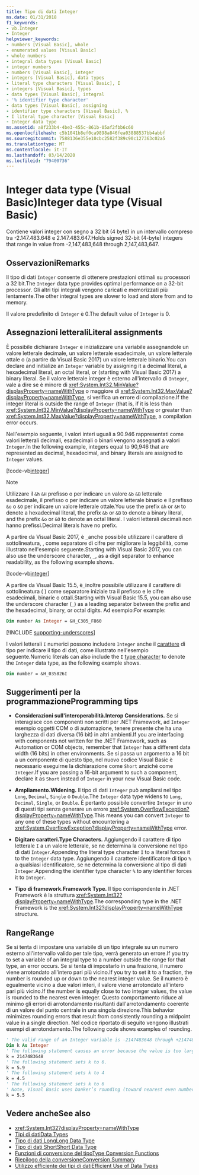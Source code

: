 ```yaml
---
title: Tipo di dati Integer
ms.date: 01/31/2018
f1_keywords:
- vb.Integer
- Integer
helpviewer_keywords:
- numbers [Visual Basic], whole
- enumerated values [Visual Basic]
- whole numbers
- integral data types [Visual Basic]
- integer numbers
- numbers [Visual Basic], integer
- integers [Visual Basic], data types
- literal type characters [Visual Basic], I
- integers [Visual Basic], types
- data types [Visual Basic], integral
- '% identifier type character'
- data types [Visual Basic], assigning
- identifier type characters [Visual Basic], %
- I literal type character [Visual Basic]
- Integer data type
ms.assetid: a8f233b4-4be3-455c-861b-05af2fbb6c60
ms.openlocfilehash: c5b1041b8ef0ca9898a846fea03888537bb4abbf
ms.sourcegitcommit: 7588136e355e10cbc2582f389c90c127363c02a5
ms.translationtype: MT
ms.contentlocale: it-IT
ms.lasthandoff: 03/14/2020
ms.locfileid: "79400736"
---
```

# <a name="integer-data-type-visual-basic"></a><span data-ttu-id="ba337-102">Integer data type (Visual Basic)</span><span class="sxs-lookup"><span data-stu-id="ba337-102">Integer data type (Visual Basic)</span></span>

<span data-ttu-id="ba337-103">Contiene valori integer con segno a 32 bit (4 byte) in un intervallo compreso tra -2.147.483.648 e 2.147.483.647.</span><span class="sxs-lookup"><span data-stu-id="ba337-103">Holds signed 32-bit (4-byte) integers that range in value from -2,147,483,648 through 2,147,483,647.</span></span>  
  
## <a name="remarks"></a><span data-ttu-id="ba337-104">Osservazioni</span><span class="sxs-lookup"><span data-stu-id="ba337-104">Remarks</span></span>

 <span data-ttu-id="ba337-105">Il tipo di dati `Integer` consente di ottenere prestazioni ottimali su processori a 32 bit.</span><span class="sxs-lookup"><span data-stu-id="ba337-105">The `Integer` data type provides optimal performance on a 32-bit processor.</span></span> <span data-ttu-id="ba337-106">Gli altri tipi integrali vengono caricati e memorizzati più lentamente.</span><span class="sxs-lookup"><span data-stu-id="ba337-106">The other integral types are slower to load and store from and to memory.</span></span>  
  
 <span data-ttu-id="ba337-107">Il valore predefinito di `Integer` è 0.</span><span class="sxs-lookup"><span data-stu-id="ba337-107">The default value of `Integer` is 0.</span></span>  

## <a name="literal-assignments"></a><span data-ttu-id="ba337-108">Assegnazioni letterali</span><span class="sxs-lookup"><span data-stu-id="ba337-108">Literal assignments</span></span>

<span data-ttu-id="ba337-109">È possibile dichiarare `Integer` e inizializzare una variabile assegnandole un valore letterale decimale, un valore letterale esadecimale, un valore letterale ottale o (a partire da Visual Basic 2017) un valore letterale binario.</span><span class="sxs-lookup"><span data-stu-id="ba337-109">You can declare and initialize an `Integer` variable by assigning it a decimal literal, a hexadecimal literal, an octal literal, or (starting with Visual Basic 2017) a binary literal.</span></span> <span data-ttu-id="ba337-110">Se il valore letterale integer è esterno all'intervallo di `Integer`, vale a dire se è minore di <xref:System.Int32.MinValue?displayProperty=nameWithType> o maggiore di <xref:System.Int32.MaxValue?displayProperty=nameWithType>, si verifica un errore di compilazione.</span><span class="sxs-lookup"><span data-stu-id="ba337-110">If the integer literal is outside the range of `Integer` (that is, if it is less than <xref:System.Int32.MinValue?displayProperty=nameWithType> or greater than <xref:System.Int32.MaxValue?displayProperty=nameWithType>, a compilation error occurs.</span></span>

<span data-ttu-id="ba337-111">Nell'esempio seguente, i valori interi uguali a 90.946 rappresentati come valori letterali decimali, esadecimali o binari vengono assegnati a valori `Integer`.</span><span class="sxs-lookup"><span data-stu-id="ba337-111">In the following example, integers equal to 90,946 that are represented as decimal, hexadecimal, and binary literals are assigned to `Integer` values.</span></span>

[!code-vb[integer](../../../../samples/snippets/visualbasic/language-reference/data-types/numeric-literals.vb#Int)]  

> [!NOTE]
> <span data-ttu-id="ba337-112">Utilizzare il `&h` `&H` prefisso o per indicare un valore `&b` `&B` letterale esadecimale, il prefisso o per indicare un valore letterale binario e il prefisso `&o` o `&O` per indicare un valore letterale ottale.</span><span class="sxs-lookup"><span data-stu-id="ba337-112">You use the prefix `&h` or `&H` to denote a hexadecimal literal, the prefix `&b` or `&B` to denote a binary literal, and the prefix `&o` or `&O` to denote an octal literal.</span></span> <span data-ttu-id="ba337-113">I valori letterali decimali non hanno prefissi.</span><span class="sxs-lookup"><span data-stu-id="ba337-113">Decimal literals have no prefix.</span></span>

<span data-ttu-id="ba337-114">A partire da Visual Basic 2017, è `_`anche possibile utilizzare il carattere di sottolineatura, , come separatore di cifre per migliorare la leggibilità, come illustrato nell'esempio seguente.</span><span class="sxs-lookup"><span data-stu-id="ba337-114">Starting with Visual Basic 2017, you can also use the underscore character, `_`, as a digit separator to enhance readability, as the following example shows.</span></span>

[!code-vb[integer](../../../../samples/snippets/visualbasic/language-reference/data-types/numeric-literals.vb#IntS)]  

<span data-ttu-id="ba337-115">A partire da Visual Basic 15.5, è`_`inoltre possibile utilizzare il carattere di sottolineatura ( ) come separatore iniziale tra il prefisso e le cifre esadecimali, binarie o ottali.</span><span class="sxs-lookup"><span data-stu-id="ba337-115">Starting with Visual Basic 15.5, you can also use the underscore character (`_`) as a leading separator between the prefix and the hexadecimal, binary, or octal digits.</span></span> <span data-ttu-id="ba337-116">Ad esempio:</span><span class="sxs-lookup"><span data-stu-id="ba337-116">For example:</span></span>

```vb
Dim number As Integer = &H_C305_F860
```

[!INCLUDE [supporting-underscores](../../../../includes/vb-separator-langversion.md)]

<span data-ttu-id="ba337-117">I valori letterali `I` numerici possono includere `Integer` anche il [carattere](../../programming-guide/language-features/data-types/type-characters.md) di tipo per indicare il tipo di dati, come illustrato nell'esempio seguente.</span><span class="sxs-lookup"><span data-stu-id="ba337-117">Numeric literals can also include the `I` [type character](../../programming-guide/language-features/data-types/type-characters.md) to denote the `Integer` data type, as the following example shows.</span></span>

```vb
Dim number = &H_035826I
```

## <a name="programming-tips"></a><span data-ttu-id="ba337-118">Suggerimenti per la programmazione</span><span class="sxs-lookup"><span data-stu-id="ba337-118">Programming tips</span></span>

- <span data-ttu-id="ba337-119">**Considerazioni sull'interoperabilità.**</span><span class="sxs-lookup"><span data-stu-id="ba337-119">**Interop Considerations.**</span></span> <span data-ttu-id="ba337-120">Se si interagisce con componenti non scritti per .NET Framework, ad `Integer` esempio oggetti COM o di automazione, tenere presente che ha una larghezza di dati diversa (16 bit) in altri ambienti.</span><span class="sxs-lookup"><span data-stu-id="ba337-120">If you are interfacing with components not written for the .NET Framework, such as Automation or COM objects, remember that `Integer` has a different data width (16 bits) in other environments.</span></span> <span data-ttu-id="ba337-121">Se si passa un argomento a 16 bit a un componente di questo tipo, nel nuovo codice Visual Basic è necessario eseguirne la dichiarazione come `Short` anziché come `Integer`.</span><span class="sxs-lookup"><span data-stu-id="ba337-121">If you are passing a 16-bit argument to such a component, declare it as `Short` instead of `Integer` in your new Visual Basic code.</span></span>  
  
- <span data-ttu-id="ba337-122">**Ampliamento.**</span><span class="sxs-lookup"><span data-stu-id="ba337-122">**Widening.**</span></span> <span data-ttu-id="ba337-123">Il tipo di dati `Integer` può ampliarsi nel tipo `Long`, `Decimal`, `Single` o `Double`.</span><span class="sxs-lookup"><span data-stu-id="ba337-123">The `Integer` data type widens to `Long`, `Decimal`, `Single`, or `Double`.</span></span> <span data-ttu-id="ba337-124">È pertanto possibile convertire `Integer` in uno di questi tipi senza generare un errore <xref:System.OverflowException?displayProperty=nameWithType>.</span><span class="sxs-lookup"><span data-stu-id="ba337-124">This means you can convert `Integer` to any one of these types without encountering a <xref:System.OverflowException?displayProperty=nameWithType> error.</span></span>  
  
- <span data-ttu-id="ba337-125">**Digitare caratteri.**</span><span class="sxs-lookup"><span data-stu-id="ba337-125">**Type Characters.**</span></span> <span data-ttu-id="ba337-126">Aggiungendo il carattere di tipo letterale `I` a un valore letterale, se ne determina la conversione nel tipo di dati `Integer`.</span><span class="sxs-lookup"><span data-stu-id="ba337-126">Appending the literal type character `I` to a literal forces it to the `Integer` data type.</span></span> <span data-ttu-id="ba337-127">Aggiungendo il carattere identificatore di tipo `%` a qualsiasi identificatore, se ne determina la conversione al tipo di dati `Integer`.</span><span class="sxs-lookup"><span data-stu-id="ba337-127">Appending the identifier type character `%` to any identifier forces it to `Integer`.</span></span>  
  
- <span data-ttu-id="ba337-128">**Tipo di framework.**</span><span class="sxs-lookup"><span data-stu-id="ba337-128">**Framework Type.**</span></span> <span data-ttu-id="ba337-129">Il tipo corrispondente in .NET Framework è la struttura <xref:System.Int32?displayProperty=nameWithType>.</span><span class="sxs-lookup"><span data-stu-id="ba337-129">The corresponding type in the .NET Framework is the <xref:System.Int32?displayProperty=nameWithType> structure.</span></span>  
  
## <a name="range"></a><span data-ttu-id="ba337-130">Range</span><span class="sxs-lookup"><span data-stu-id="ba337-130">Range</span></span>

<span data-ttu-id="ba337-131">Se si tenta di impostare una variabile di un tipo integrale su un numero esterno all'intervallo valido per tale tipo, verrà generato un errore.</span><span class="sxs-lookup"><span data-stu-id="ba337-131">If you try to set a variable of an integral type to a number outside the range for that type, an error occurs.</span></span> <span data-ttu-id="ba337-132">Se si tenta di impostarlo in una frazione, il numero viene arrotondato all'intero pari più vicino.</span><span class="sxs-lookup"><span data-stu-id="ba337-132">If you try to set it to a fraction, the number is rounded up or down to the nearest integer value.</span></span> <span data-ttu-id="ba337-133">Se il numero è egualmente vicino a due valori interi, il valore viene arrotondato all'intero pari più vicino.</span><span class="sxs-lookup"><span data-stu-id="ba337-133">If the number is equally close to two integer values, the value is rounded to the nearest even integer.</span></span> <span data-ttu-id="ba337-134">Questo comportamento riduce al minimo gli errori di arrotondamento risultanti dall'arrotondamento coerente di un valore del punto centrale in una singola direzione.</span><span class="sxs-lookup"><span data-stu-id="ba337-134">This behavior minimizes rounding errors that result from consistently rounding a midpoint value in a single direction.</span></span> <span data-ttu-id="ba337-135">Nel codice riportato di seguito vengono illustrati esempi di arrotondamento.</span><span class="sxs-lookup"><span data-stu-id="ba337-135">The following code shows examples of rounding.</span></span>  

```vb  
' The valid range of an Integer variable is -2147483648 through +2147483647.  
Dim k As Integer  
' The following statement causes an error because the value is too large.  
k = 2147483648  
' The following statement sets k to 6.  
k = 5.9  
' The following statement sets k to 4  
k = 4.5  
' The following statement sets k to 6  
' Note, Visual Basic uses banker’s rounding (toward nearest even number)  
k = 5.5  
```

## <a name="see-also"></a><span data-ttu-id="ba337-136">Vedere anche</span><span class="sxs-lookup"><span data-stu-id="ba337-136">See also</span></span>

- <xref:System.Int32?displayProperty=nameWithType>
- [<span data-ttu-id="ba337-137">Tipi di dati</span><span class="sxs-lookup"><span data-stu-id="ba337-137">Data Types</span></span>](../../../visual-basic/language-reference/data-types/index.md)
- [<span data-ttu-id="ba337-138">Tipo di dati Long</span><span class="sxs-lookup"><span data-stu-id="ba337-138">Long Data Type</span></span>](../../../visual-basic/language-reference/data-types/long-data-type.md)
- [<span data-ttu-id="ba337-139">Tipo di dati Short</span><span class="sxs-lookup"><span data-stu-id="ba337-139">Short Data Type</span></span>](../../../visual-basic/language-reference/data-types/short-data-type.md)
- [<span data-ttu-id="ba337-140">Funzioni di conversione del tipo</span><span class="sxs-lookup"><span data-stu-id="ba337-140">Type Conversion Functions</span></span>](../../../visual-basic/language-reference/functions/type-conversion-functions.md)
- [<span data-ttu-id="ba337-141">Riepilogo della conversione</span><span class="sxs-lookup"><span data-stu-id="ba337-141">Conversion Summary</span></span>](../../../visual-basic/language-reference/keywords/conversion-summary.md)
- [<span data-ttu-id="ba337-142">Utilizzo efficiente dei tipi di dati</span><span class="sxs-lookup"><span data-stu-id="ba337-142">Efficient Use of Data Types</span></span>](../../../visual-basic/programming-guide/language-features/data-types/efficient-use-of-data-types.md)
